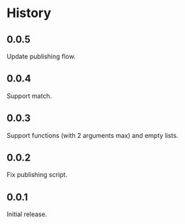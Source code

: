 # History

## 0.0.5
Update publishing flow.

## 0.0.4
Support match.

## 0.0.3
Support functions (with 2 arguments max) and empty lists.

## 0.0.2
Fix publishing script.

## 0.0.1
Initial release.

